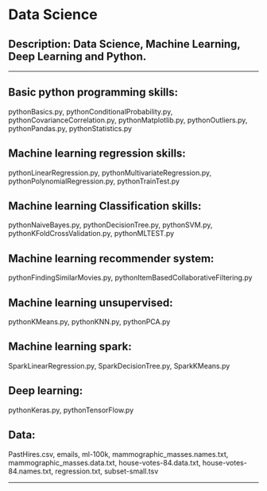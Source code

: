 # Data Science

## Description: Data Science, Machine Learning, Deep Learning and Python.


---------------------------
## Basic python programming skills: 
pythonBasics.py, pythonConditionalProbability.py, pythonCovarianceCorrelation.py, pythonMatplotlib.py, pythonOutliers.py, pythonPandas.py, pythonStatistics.py
## Machine learning regression skills: 
pythonLinearRegression.py, pythonMultivariateRegression.py, pythonPolynomialRegression.py, pythonTrainTest.py

## Machine learning Classification skills: 
pythonNaiveBayes.py, pythonDecisionTree.py, pythonSVM.py, pythonKFoldCrossValidation.py, pythonMLTEST.py 

## Machine learning recommender system:
pythonFindingSimilarMovies.py, pythonItemBasedCollaborativeFiltering.py

## Machine learning unsupervised: 
pythonKMeans.py, pythonKNN.py, pythonPCA.py

## Machine learning spark:
SparkLinearRegression.py, SparkDecisionTree.py, SparkKMeans.py

## Deep learning: 
pythonKeras.py, pythonTensorFlow.py

## Data: 
PastHires.csv, emails, ml-100k, mammographic_masses.names.txt, mammographic_masses.data.txt, house-votes-84.data.txt, house-votes-84.names.txt, regression.txt, subset-small.tsv

----------------------------
